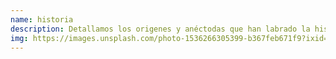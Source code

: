```yaml
---
name: historia
description: Detallamos los origenes y anéctodas que han labrado la historia como la conocemos
img: https://images.unsplash.com/photo-1536266305399-b367feb671f9?ixid=MnwxMjA3fDB8MHxwaG90by1wYWdlfHx8fGVufDB8fHx8&ixlib=rb-1.2.1&auto=format&fit=crop&w=334&q=80
---
```

